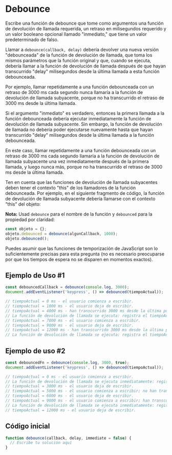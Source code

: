 # Debounce

Escribe una función de debounce que tome como argumentos una función de devolución de llamada requerida, un retraso en milisegundos requerido y un valor booleano opcional llamado "inmediato," que tiene un valor predeterminado de falso.

Llamar a `debounce(callback, delay)` debería devolver una nueva versión "debounceada" de la función de devolución de llamada, que toma los mismos parámetros que la función original y que, cuando se ejecuta, debería llamar a la función de devolución de llamada después de que hayan transcurrido "delay" milisegundos desde la última llamada a esta función debounceada.

Por ejemplo, llamar repetidamente a una función debounceada con un retraso de 3000 ms cada segundo nunca llamaría a la función de devolución de llamada subyacente, porque no ha transcurrido el retraso de 3000 ms desde la última llamada.

Si el argumento "inmediato" es verdadero, entonces la primera llamada a la función debounceada debería ejecutar inmediatamente la función de devolución de llamada subyacente. Sin embargo, la función de devolución de llamada no debería poder ejecutarse nuevamente hasta que hayan transcurrido "delay" milisegundos desde la última llamada a la función debounceada.

En este caso, llamar repetidamente a una función debounceada con un retraso de 3000 ms cada segundo llamaría a la función de devolución de llamada subyacente una vez inmediatamente después de la primera llamada, y luego nunca más, porque no ha transcurrido el retraso de 3000 ms desde la última llamada.

Ten en cuenta que las funciones de devolución de llamada subyacentes deben tener el contexto "this" de los llamadores de la función debounceada. Por ejemplo, en el siguiente fragmento de código, la función de devolución de llamada subyacente debería llamarse con el contexto "this" del objeto:

**Nota:** Usad `debounce` para el nombre de la función y `debounced` para la propiedad por claridad:

```javascript
const objeto = {};
objeto.debounced = debounce(algunCallback, 1000);
objeto.debounced();
```

Puedes asumir que las funciones de temporización de JavaScript son lo suficientemente precisas para esta pregunta (no es necesario preocuparse por que los tiempos de espera no se disparen en momentos exactos).

## Ejemplo de Uso #1
```javascript
const debouncedCallback = debounce(console.log, 3000);
document.addEventListener('keypress', () => debounced(tiempoActual));

// tiempoActual = 0 ms - el usuario comienza a escribir.
// tiempoActual = 1000 ms - el usuario deja de escribir.
// tiempoActual = 4000 ms - han transcurrido 3000 ms desde la última pulsación de tecla.
// La función de devolución de llamada se ejecuta: registra el tiempoActual, que es 1000 ms.
// tiempoActual = 7000 ms - el usuario comienza a escribir.
// tiempoActual = 9000 ms - el usuario deja de escribir.
// tiempoActual = 12000 ms - han transcurrido 3000 ms desde la última pulsación de tecla.
// La función de devolución de llamada se ejecuta: registra el tiempoActual, que es 9000 ms.
```

## Ejemplo de uso #2

```javascript
const debouncedFn = debounce(console.log, 3000, true);
document.addEventListener('keypress', () => debounced(tiempoActual));

// tiempoActual = 0 ms - el usuario comienza a escribir.
// La función de devolución de llamada se ejecuta inmediatamente: registra el tiempoActual, que es 0 ms.
// tiempoActual = 3000 ms - el usuario deja de escribir.
// tiempoActual = 5000 ms - el usuario comienza a escribir; no han transcurrido 3000 ms desde la última pulsación de tecla.
// tiempoActual = 6000 ms - el usuario deja de escribir.
// tiempoActual = 9000 ms - el usuario comienza a escribir; han transcurrido 3000 ms desde la última pulsación de tecla.
// La función de devolución de llamada se ejecuta inmediatamente: registra el tiempoActual, que es 9000 ms.
// tiempoActual = 12000 ms - el usuario deja de escribir.
```

## Código inicial
```js
function debounce(callback, delay, immediate = false) {
  // Escribe tu solución aquí
}
```